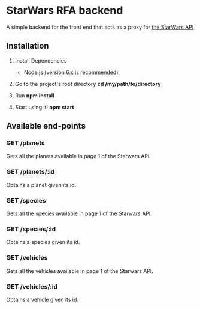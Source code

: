 # StarWars RFA backend
A simple backend for the front end that acts as a proxy for [the StarWars API](https://swapi.co/documentation)

## Installation

1.  Install Dependencies

    * [Node.js (version 6.x is recommended)](https://nodejs.org/en/)

3.  Go to the project's root directory **cd /my/path/to/directory**
4.  Run **npm install**
5.  Start using it! **npm start**

## Available end-points

### GET /planets

Gets all the planets available in page 1 of the Starwars API.

### GET /planets/:id

Obtains a planet given its id.

### GET /species

Gets all the species available in page 1 of the Starwars API.

### GET /species/:id

Obtains a species given its id.

### GET /vehicles

Gets all the vehicles available in page 1 of the Starwars API.

### GET /vehicles/:id

Obtains a vehicle given its id.
